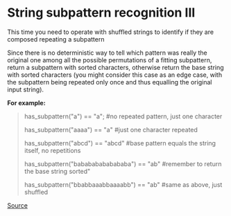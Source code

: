 # String subpattern recognition III

This time you need to operate with shuffled strings to identify
if they are composed repeating a subpattern

Since there is no deterministic way to tell which pattern was
really the original one among all the possible permutations of
a fitting subpattern, return a subpattern with sorted characters,
otherwise return the base string with sorted characters (you might
consider this case as an edge case, with the subpattern being
repeated only once and thus equalling the original input string).

**For example:**
<!-- markdownlint-disable MD013 -->
> has_subpattern("a") == "a"; #no repeated pattern, just one character
>
> has_subpattern("aaaa") == "a" #just one character repeated
>
> has_subpattern("abcd") == "abcd" #base pattern equals the string itself, no repetitions
>
> has_subpattern("babababababababa") == "ab" #remember to return the base string sorted"
>
> has_subpattern("bbabbaaabbaaaabb") == "ab" #same as above, just shuffled
<!-- markdownlint-enable MD013 -->

[Source](https://www.codewars.com/kata/5a4a2973d8e14586c700000a/train/python)